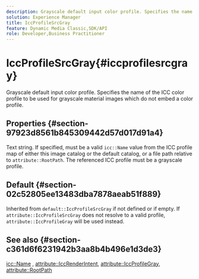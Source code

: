 ```yaml
---
description: Grayscale default input color profile. Specifies the name of the ICC color profile to be used for grayscale material images which do not embed a color profile.
solution: Experience Manager
title: IccProfileSrcGray
feature: Dynamic Media Classic,SDK/API
role: Developer,Business Practitioner
---
```


# IccProfileSrcGray{#iccprofilesrcgray}

Grayscale default input color profile. Specifies the name of the ICC color profile to be used for grayscale material images which do not embed a color profile.

## Properties {#section-97923d8561b845309442d57d017d91a4}

Text string. If specified, must be a valid `icc::Name` value from the ICC profile map of either this image catalog or the default catalog, or a file path relative to `attribute::RootPath`. The referenced ICC profile must be a grayscale profile.

## Default {#section-02c52805ee13483dba7878aeab51f889}

Inherited from `default::IccProfileSrcGray` if not defined or if empty. If `attribute::IccProfileSrcGray` does not resolve to a valid profile, `attribute::IccProfileGray` will be used instead.

## See also {#section-c361d6f6231942b3aa8b4b496e1d3de3}

[icc::Name](../../../../../ir-api/material-cat/image-rendering-api-ref/c-ir-material-catalog/c-ir-icc-profile-map-reference/r-ir-name-icc.md#reference-7a293ede360e433782575f8f6a562ac2) , [attribute::IccRenderIntent](../../../../../ir-api/material-cat/image-rendering-api-ref/c-ir-material-catalog/c-ir-attributes-reference/r-ir-iccrenderintent.md#reference-3b80b7a4c25545a593c5076f318b5c40), [attribute::IccProfileGray](../../../../../ir-api/material-cat/image-rendering-api-ref/c-ir-material-catalog/c-ir-attributes-reference/r-ir-iccprofilegray.md#reference-712f1d0dcca748df9aaf495681bb39e6), [attribute::RootPath](../../../../../ir-api/material-cat/image-rendering-api-ref/c-ir-material-catalog/c-ir-attributes-reference/r-ir-rootpath.md#reference-a4d7c96b62e14fcbad1740c702f160f3) 
